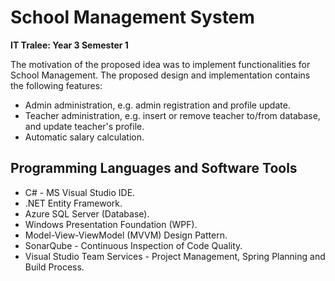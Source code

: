 # School Management System

<b>IT Tralee: Year 3 Semester 1</b>

The motivation of the proposed idea was to implement functionalities for School Management. The proposed design and implementation contains the following features:

* Admin administration, e.g. admin registration and profile update.
* Teacher administration, e.g. insert or remove teacher to/from database, and update teacher's profile.
* Automatic salary calculation.

## Programming Languages and Software Tools

* C# - MS Visual Studio IDE.
* .NET Entity Framework.
* Azure SQL Server (Database).
* Windows Presentation Foundation (WPF).
* Model-View-ViewModel (MVVM) Design Pattern.
* SonarQube - Continuous Inspection of Code Quality.
* Visual Studio Team Services - Project Management, Spring Planning and Build Process.
